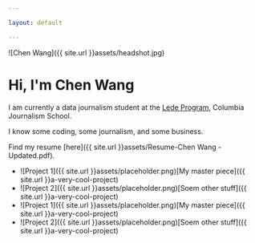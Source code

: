 ```yaml
---

layout: default

---
```

![Chen Wang]({{ site.url }}assets/headshot.jpg)

# Hi, I'm Chen Wang

I am currently a data journalism student at the [Lede Program](http://ledeprogram.com), Columbia Journalism School.

I know some coding, some journalism, and some business. 

Find my resume [here]({{ site.url }}assets/Resume-Chen Wang - Updated.pdf). 

* ![Project 1]({{ site.url }}assets/placeholder.png)[My master piece]({{ site.url }}a-very-cool-project)
* ![Project 2]({{ site.url }}assets/placeholder.png)[Soem other stuff]({{ site.url }}a-very-cool-project)
* ![Project 1]({{ site.url }}assets/placeholder.png)[My master piece]({{ site.url }}a-very-cool-project)
* ![Project 2]({{ site.url }}assets/placeholder.png)[Soem other stuff]({{ site.url }}a-very-cool-project)